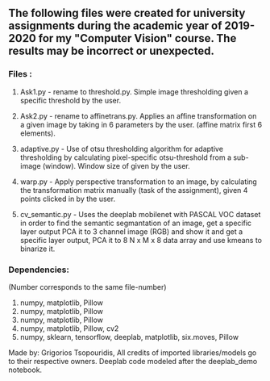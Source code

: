 ## The following files were created for university assignments during the academic year of 2019-2020 for my "Computer Vision" course. The results may be incorrect or unexpected.

### Files : 

1. Ask1.py - rename to threshold.py. Simple image thresholding given a specific threshold by the user. 
2. Ask2.py - rename to affinetrans.py. Applies an affine transformation on a given image by taking in 6 parameters by the user. (affine matrix first 6 elements).

3. adaptive.py - Use of otsu thresholding algorithm for adaptive thresholding by calculating pixel-specific otsu-threshold from a sub-image (window). Window size of given by the user.

4. warp.py - Apply perspective transformation to an image, by calculating the transformation matrix manually (task of the assignment), given 4 points clicked in by the user.

5. cv_semantic.py - Uses the deeplab mobilenet with PASCAL VOC dataset in order to find the semantic segmantation of an image, get a specific layer output PCA it to 3 channel image (RGB) and show it and get a specific layer output, PCA it to 8 N x M x 8 data array and use kmeans to binarize it.

### Dependencies:
(Number corresponds to the same file-number)
1. numpy, matplotlib, Pillow
2. numpy, matplotlib, Pillow
3. numpy, matplotlib, Pillow
4. numpy, matplotlib, Pillow, cv2
5. numpy, sklearn, tensorflow, deeplab, matplotlib, six.moves, Pillow

Made by: Grigorios Tsopouridis,
All credits of imported libraries/models go to their respective owners.
Deeplab code modeled after the deeplab_demo notebook.

